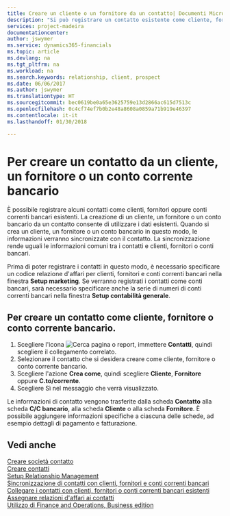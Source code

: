 ```yaml
---
title: Creare un cliente o un fornitore da un contatto| Documenti Microsoft
description: "Si può registrare un contatto esistente come cliente, fornitore o conto corrente bancario utilizzando i dati esistenti e specificando la relazione d'affari."
services: project-madeira
documentationcenter: 
author: jswymer
ms.service: dynamics365-financials
ms.topic: article
ms.devlang: na
ms.tgt_pltfrm: na
ms.workload: na
ms.search.keywords: relationship, client, prospect
ms.date: 06/06/2017
ms.author: jswymer
ms.translationtype: HT
ms.sourcegitcommit: bec0619be0a65e3625759e13d2866ac615d7513c
ms.openlocfilehash: 0c4cf74ef7b0b2e48a8608a0859a71b919e46397
ms.contentlocale: it-it
ms.lasthandoff: 01/30/2018

---
```

# <a name="create-a-customer-vendor-or-bank-account-from-a-contact"></a>Per creare un contatto da un cliente, un fornitore o un conto corrente bancario
È possibile registrare alcuni contatti come clienti, fornitori oppure conti correnti bancari esistenti. La creazione di un cliente, un fornitore o un conto bancario da un contatto consente di utilizzare i dati esistenti. Quando si crea un cliente, un fornitore o un conto bancario in questo modo, le informazioni verranno sincronizzate con il contatto. La sincronizzazione rende uguali le informazioni comuni tra i contatti e clienti, fornitori o conti bancari.

Prima di poter registrare i contatti in questo modo, è necessario specificare un codice relazione d'affari per clienti, fornitori e conti correnti bancari nella finestra **Setup marketing**. Se verranno registrati i contatti come conti bancari, sarà necessario specificare anche la serie di numeri di conti correnti bancari nella finestra **Setup contabilità generale**.

## <a name="to-create-a-contact-as-a-customer-vendor-or-bank-account"></a>Per creare un contatto come cliente, fornitore o conto corrente bancario.
1. Scegliere l'icona ![Cerca pagina o report](media/ui-search/search_small.png "icona Cerca pagina o report"), immettere **Contatti**, quindi scegliere il collegamento correlato.
2. Selezionare il contatto che si desidera creare come cliente, fornitore o conto corrente bancario.
3. Scegliere l'azione **Crea come**, quindi scegliere **Cliente**, **Fornitore** oppure **C.to/corrente**.
4. Scegliere Sì nel messaggio che verrà visualizzato.

Le informazioni di contatto vengono trasferite dalla scheda **Contatto** alla scheda **C/C bancario**, alla scheda **Cliente** o alla scheda **Fornitore**. È possibile aggiungere informazioni specifiche a ciascuna delle schede, ad esempio dettagli di pagamento e fatturazione.

## <a name="see-also"></a>Vedi anche
[Creare società contatto](marketing-create-contact-companies.md)  
[Creare contatti](marketing-create-contact-persons.md)  
[Setup Relationship Management](marketing-setup-marketing.md)  
[Sincronizzazione di contatti con clienti, fornitori e conti correnti bancari](marketing-synchronize-contacts-customers-vendors-bank-accounts.md)  
[Collegare i contatti con clienti, fornitori o conti correnti bancari esistenti](marketing-how-link-contact.md)  
[Assegnare relazioni d'affari ai contatti](marketing-business-relations.md#AssignBusRelContact)  
[Utilizzo di Finance and Operations, Business edition](ui-work-product.md)

